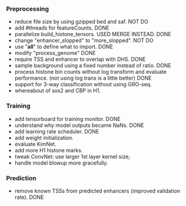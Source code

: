 ### Preprocessing
- reduce file size by using gzipped bed and saf. NOT DO
- add #threads for featureCounts. DONE
- parallelize build_histone_tensors. USED MERGE INSTEAD. DONE
- change "enhancer_slopped" to "more_slopped". NOT DO
- use "__all__" to define what to import. DONE
- modify "process_genome" DONE
- require TSS and enhancer to overlap with DHS. DONE
- sample background using a fixed number instead of ratio. DONE
- process histone bin counts without log transform and evaluate performance. (not using log trans is a little better) DONE
- support for 3-way classification without using GRO-seq.
- whereabout of sox2 and CBP in H1.

### Training
- add tensorboard for training monitor. DONE
- understand why model outputs became NaNs. DONE
- add learning rate scheduler. DONE
- add weight initialization.
- evaluate KimNet.
- add more H1 histone marks.
- tweak ConvNet: use larger 1st layer kernel size;
- handle model blowup more gracefully.

### Prediction
- remove known TSSs from predicted enhancers (improved validation rate). DONE



